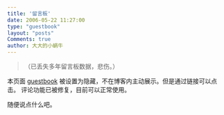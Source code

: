```yaml
---
title: '留言板'
date: 2006-05-22 11:27:00
type: "guestbook"
layout: "posts"
Comments: true
author: 大大的小蜗牛
---
```


>（已丢失多年留言板数据，悲伤。）

本页面 [guestbook](https://eallion.com/guestbook/) 被设置为隐藏，不在博客内主动展示。但是通过链接可以点击。
评论功能已被修复，目前可以正常使用。

随便说点什么吧。